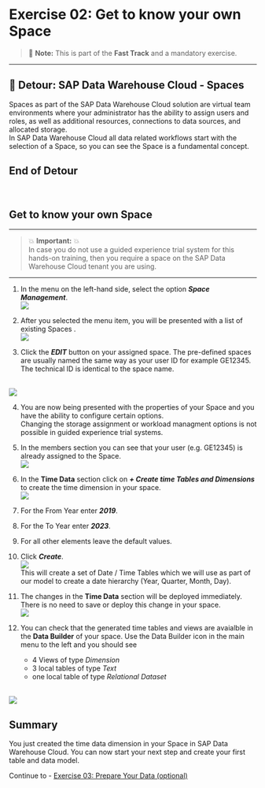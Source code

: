 # Exercise 02: Get to know your own Space

> :memo: **Note:** This is part of the <strong>Fast Track</strong> and a mandatory exercise.

---

## :beginner: Detour: SAP Data Warehouse Cloud - Spaces

Spaces as part of the SAP Data Warehouse Cloud solution are virtual team environments where your administrator has the ability to assign users and roles, as well as additional resources, connections to data sources, and allocated storage. <br>
In SAP Data Warehouse Cloud all data related workflows start with the selection of a Space, so you can see the Space is a fundamental concept.

## End of Detour
<br>

## Get to know your own Space

---

> :boom: **Important:** :boom: <br>
> In case you do not use a guided experience trial system for this hands-on training, then you require a space on the SAP Data Warehouse Cloud tenant you are using. 

---

1. In the menu on the left-hand side, select the option ***Space Management***.
<br>![](images/00_00_0021.png)

2. After you selected the menu item, you will be presented with a list of existing Spaces .
<br>![](images/00_00_0023.png)

3. Click the ***EDIT*** button on your assigned space. 
The pre-defined spaces are usually named the same way as your user ID for example GE12345. The technical ID is identical to the space name. 

<br>![](images/00_00_0024.png)

4. You are now being presented with the properties of your Space and you have the ability to configure certain options. <br>Changing the storage assignment or workload managment options is not possible in guided experience trial systems. 

5. In the members section you can see that your user (e.g. GE12345) is already assigned to the Space.
<br>![](images/00_00_0026.png)

6. In the **Time Data** section click on ***+ Create time Tables and Dimensions*** to create the time dimension in your space.
<br>![](images/00_00_0028.png)

7. For the From Year enter ***2019***.
8. For the To Year enter ***2023***.
9. For all other elements leave the default values.
10. Click ***Create***.
<br>![](images/00_00_0027.png)
<br>This will create a set of Date / Time Tables which we will use as part of our model to create a date hierarchy
(Year, Quarter, Month, Day).

11. The changes in the **Time Data** section will be deployed immediately. There is no need to save or deploy this change in your space. 
<br>![](images/00_00_0030.png)

12. You can check that the generated time tables and views are avaialble in the **Data Builder** of your space. Use the Data Builder icon in the main menu to the left and you should see 
    - 4 Views of type *Dimension*
    - 3 local tables of type *Text*
    - one local table of type *Relational Dataset*

<br>![](images/00_00_0031.png)

## Summary

You just created the time data dimension in your Space in SAP Data Warehouse Cloud. You can now start your next step and
create your first table and data model.

Continue to - [Exercise 03: Prepare Your Data (optional) ](../ex03/README.md)

